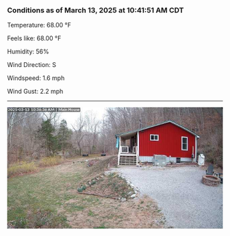 ### Conditions as of March 13, 2025 at 10:41:51 AM CDT 

Temperature: 68.00 &deg;F

Feels like: 68.00 &deg;F

Humidity: 56%

Wind Direction: S

Windspeed: 1.6 mph

Wind Gust: 2.2 mph

---

<img src="./images/latest.jpeg"/>

